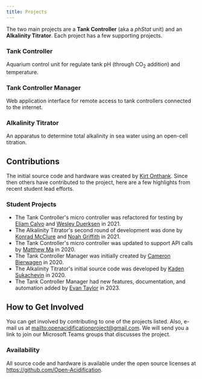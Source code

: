 ```yaml
---
title: Projects
---
```


The two main projects are a **Tank Controller** (aka a _phStat_ unit) and an **Alkalinity Titrator**.
Each project has a few supporting projects.

### Tank Controller

Aquarium control unit for regulate tank pH (through CO<sub>2</sub> addition) and temperature.

### Tank Controller Manager

Web application interface for remote access to tank controllers connected to the internet.

### Alkalinity Titrator

An apparatus to determine total alkalinity in sea water using an open-cell titration.

## Contributions

The initial source code and hardware was created by [Kirt Onthank](https://github.com/KirtOnthank).
Since then others have contributed to the project, here are a few highlights from recent student lead efforts.

### Student Projects

* The Tank Controller's micro controller was refactored for testing by [Eliam Calvo](https://github.com/eucalvo) and [Wesley Duerksen](https://github.com/Kavikick) in 2021.
* The Alkalinity Titrator's second round of development was done by [Konrad McClure](https://github.com/KonradMcClure) and [Noah Griffith](https://github.com/Noah-Griffith) in 2021.
* The Tank Controller's micro controller was updated to support API calls by [Matthew Ma](https://github.com/PlasmaIntec) in 2020.
* The Tank Controller Manager was initially created by [Cameron Bierwagen](https://github.com/3dCameron) in 2020.
* The Alkalinity Titrator's initial source code was developed by [Kaden Sukachevin](https://github.com/kadensu) in 2020.
* The Tank Controller Manager had new features, documentation, and automation added by [Evan Taylor](https://github.com/Suocesky) in 2023.

## How to Get Involved

You can get involved by contributing to one of the projects listed.
Also, e-mail us at <mailto:openacidificationproject@gmail.com>.
We will send you a link to join our Microsoft Teams groups that discusses the project.

### Availability

All source code and hardware is available under the open source licenses at <https://github.com/Open-Acidification>.
